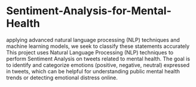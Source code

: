 # Sentiment-Analysis-for-Mental-Health
applying advanced natural language processing (NLP) techniques and machine learning models, we seek to classify these statements accurately
This project uses Natural Language Processing (NLP) techniques to perform Sentiment Analysis on tweets related to mental health. The goal is to identify and categorize emotions (positive, negative, neutral) expressed in tweets, which can be helpful for understanding public mental health trends or detecting emotional distress online.

